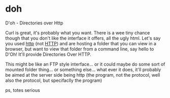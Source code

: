# doh
D'oh - Directories over Http

Curl is great, it's probably what you want. There is a wee tiny chance though that you don't like the interface it offers, all the ugly html. Let's say you used [http](https://github.com/thecoshman/http) (not [HTTP](https://en.wikipedia.org/wiki/Hypertext_Transfer_Protocol)) and are hosting a folder that you can view in a browser, but want to view that folder from a command line, say hello to D'Oh! It'll provide Directories Over HTTP.

This might be like an FTP style interface... or it could maybe do some sort of mounted folder thing... or something else... what ever it does, it'll probably be aimed at the server side being http (the program, not the protocol, well also the protocol, but specifaclly the program)

ps, totes serious 
